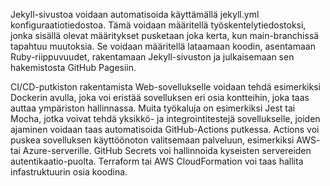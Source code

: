 Jekyll-sivustoa voidaan automatisoida käyttämällä jekyll.yml konfiguraatiotiedostoa. Tämä voidaan määritellä työskentelytiedostoksi, jonka sisällä olevat määritykset pusketaan joka kerta, kun main-branchissä tapahtuu muutoksia. Se voidaan määritellä lataamaan koodin, asentamaan Ruby-riippuvuudet, rakentamaan Jekyll-sivuston ja julkaisemaan sen hakemistosta GitHub Pagesiin.

CI/CD-putkiston rakentamista Web-sovellukselle voidaan tehdä esimerkiksi Dockerin avulla, joka voi eristää sovelluksen eri osia kontteihin, joka taas auttaa ympäriston hallinnassa. Muita työkaluja on esimerkiksi Jest tai Mocha, jotka voivat tehdä yksikkö- ja integrointitestejä sovellukselle, joiden ajaminen voidaan taas automatisoida GitHub-Actions putkessa. Actions voi puskea sovelluksen käyttöönoton valitsemaan palveluun, esimerkiksi AWS- tai Azure-serverille. GitHub Secrets voi hallinnoida kyseisten servereiden autentikaatio-puolta. Terraform tai AWS CloudFormation voi taas hallita infastruktuurin osia koodina.
